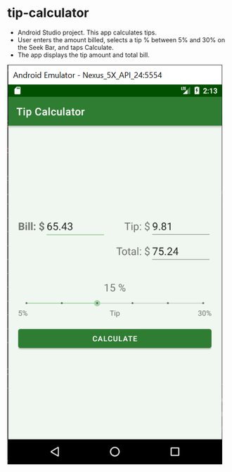 # tip-calculator
* Android Studio project. This app calculates tips.
* User enters the amount billed, selects a tip % between 5% and 30% on the Seek Bar, and taps Calculate.
* The app displays the tip amount and total bill.

![Tip Calculator Preview](tips-01.png)
